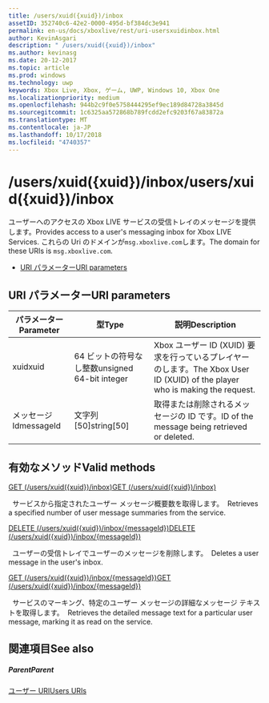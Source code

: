 ```yaml
---
title: /users/xuid({xuid})/inbox
assetID: 352740c6-42e2-0000-495d-bf384dc3e941
permalink: en-us/docs/xboxlive/rest/uri-usersxuidinbox.html
author: KevinAsgari
description: " /users/xuid({xuid})/inbox"
ms.author: kevinasg
ms.date: 20-12-2017
ms.topic: article
ms.prod: windows
ms.technology: uwp
keywords: Xbox Live, Xbox, ゲーム, UWP, Windows 10, Xbox One
ms.localizationpriority: medium
ms.openlocfilehash: 944b2c9f0e5758444295ef9ec189d84728a3845d
ms.sourcegitcommit: 1c6325aa572868b789fcdd2efc9203f67a83872a
ms.translationtype: MT
ms.contentlocale: ja-JP
ms.lasthandoff: 10/17/2018
ms.locfileid: "4740357"
---
```

# <a name="usersxuidxuidinbox"></a><span data-ttu-id="7daf4-104">/users/xuid({xuid})/inbox</span><span class="sxs-lookup"><span data-stu-id="7daf4-104">/users/xuid({xuid})/inbox</span></span>
<span data-ttu-id="7daf4-105">ユーザーへのアクセスの Xbox LIVE サービスの受信トレイのメッセージを提供します。</span><span class="sxs-lookup"><span data-stu-id="7daf4-105">Provides access to a user's messaging inbox for Xbox LIVE Services.</span></span> <span data-ttu-id="7daf4-106">これらの Uri のドメインが`msg.xboxlive.com`します。</span><span class="sxs-lookup"><span data-stu-id="7daf4-106">The domain for these URIs is `msg.xboxlive.com`.</span></span>
 
  * [<span data-ttu-id="7daf4-107">URI パラメーター</span><span class="sxs-lookup"><span data-stu-id="7daf4-107">URI parameters</span></span>](#ID4EV)
 
<a id="ID4EV"></a>

 
## <a name="uri-parameters"></a><span data-ttu-id="7daf4-108">URI パラメーター</span><span class="sxs-lookup"><span data-stu-id="7daf4-108">URI parameters</span></span> 
 
| <span data-ttu-id="7daf4-109">パラメーター</span><span class="sxs-lookup"><span data-stu-id="7daf4-109">Parameter</span></span>| <span data-ttu-id="7daf4-110">型</span><span class="sxs-lookup"><span data-stu-id="7daf4-110">Type</span></span>| <span data-ttu-id="7daf4-111">説明</span><span class="sxs-lookup"><span data-stu-id="7daf4-111">Description</span></span>| 
| --- | --- | --- | 
| <span data-ttu-id="7daf4-112">xuid</span><span class="sxs-lookup"><span data-stu-id="7daf4-112">xuid</span></span> | <span data-ttu-id="7daf4-113">64 ビットの符号なし整数</span><span class="sxs-lookup"><span data-stu-id="7daf4-113">unsigned 64-bit integer</span></span> | <span data-ttu-id="7daf4-114">Xbox ユーザー ID (XUID) 要求を行っているプレイヤーのします。</span><span class="sxs-lookup"><span data-stu-id="7daf4-114">The Xbox User ID (XUID) of the player who is making the request.</span></span> | 
| <span data-ttu-id="7daf4-115">メッセージ Id</span><span class="sxs-lookup"><span data-stu-id="7daf4-115">messageId</span></span> | <span data-ttu-id="7daf4-116">文字列 [50]</span><span class="sxs-lookup"><span data-stu-id="7daf4-116">string[50]</span></span> | <span data-ttu-id="7daf4-117">取得または削除されるメッセージの ID です。</span><span class="sxs-lookup"><span data-stu-id="7daf4-117">ID of the message being retrieved or deleted.</span></span> | 
  
<a id="ID4EDC"></a>

 
## <a name="valid-methods"></a><span data-ttu-id="7daf4-118">有効なメソッド</span><span class="sxs-lookup"><span data-stu-id="7daf4-118">Valid methods</span></span> 

[<span data-ttu-id="7daf4-119">GET (/users/xuid({xuid})/inbox)</span><span class="sxs-lookup"><span data-stu-id="7daf4-119">GET (/users/xuid({xuid})/inbox)</span></span>](uri-usersxuidinboxget.md)

<span data-ttu-id="7daf4-120">&nbsp;&nbsp;サービスから指定されたユーザー メッセージ概要数を取得します。</span><span class="sxs-lookup"><span data-stu-id="7daf4-120">&nbsp;&nbsp;Retrieves a specified number of user message summaries from the service.</span></span> 

[<span data-ttu-id="7daf4-121">DELETE (/users/xuid({xuid})/inbox/{messageId})</span><span class="sxs-lookup"><span data-stu-id="7daf4-121">DELETE (/users/xuid({xuid})/inbox/{messageId})</span></span>](uri-usersxuidinboxmessageiddelete.md)

<span data-ttu-id="7daf4-122">&nbsp;&nbsp;ユーザーの受信トレイでユーザーのメッセージを削除します。</span><span class="sxs-lookup"><span data-stu-id="7daf4-122">&nbsp;&nbsp;Deletes a user message in the user's inbox.</span></span>

[<span data-ttu-id="7daf4-123">GET (/users/xuid({xuid})/inbox/{messageId})</span><span class="sxs-lookup"><span data-stu-id="7daf4-123">GET (/users/xuid({xuid})/inbox/{messageId})</span></span>](uri-usersxuidinboxmessageidget.md)

<span data-ttu-id="7daf4-124">&nbsp;&nbsp;サービスのマーキング、特定のユーザー メッセージの詳細なメッセージ テキストを取得します。</span><span class="sxs-lookup"><span data-stu-id="7daf4-124">&nbsp;&nbsp;Retrieves the detailed message text for a particular user message, marking it as read on the service.</span></span> 
 
<a id="ID4EVC"></a>

 
## <a name="see-also"></a><span data-ttu-id="7daf4-125">関連項目</span><span class="sxs-lookup"><span data-stu-id="7daf4-125">See also</span></span>
 
<a id="ID4EXC"></a>

 
##### <a name="parent"></a><span data-ttu-id="7daf4-126">Parent</span><span class="sxs-lookup"><span data-stu-id="7daf4-126">Parent</span></span>  

[<span data-ttu-id="7daf4-127">ユーザー URI</span><span class="sxs-lookup"><span data-stu-id="7daf4-127">Users URIs</span></span>](atoc-reference-users.md)

   